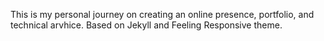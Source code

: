 This is my personal journey on creating an online presence, portfolio, and technical arvhice. Based on Jekyll and Feeling Responsive theme.